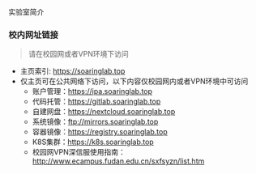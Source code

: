 
实验室简介

### 校内网址链接

> 请在校园网或者VPN环境下访问

- 主页索引: <https://soaringlab.top>
- 仅主页可在公共网络下访问，以下内容仅校园网内或者VPN环境中可访问
	- 账户管理：<https://ipa.soaringlab.top>
	- 代码托管：<https://gitlab.soaringlab.top>
	- 自建网盘：<https://nextcloud.soaringlab.top>
	- 系统镜像：<ftp://mirrors.soaringlab.top>
	- 容器镜像：<https://registry.soaringlab.top>
	- K8S集群：<https://k8s.soaringlab.top>
	- 校园网VPN深信服使用指南：<http://www.ecampus.fudan.edu.cn/sxfsyzn/list.htm>

